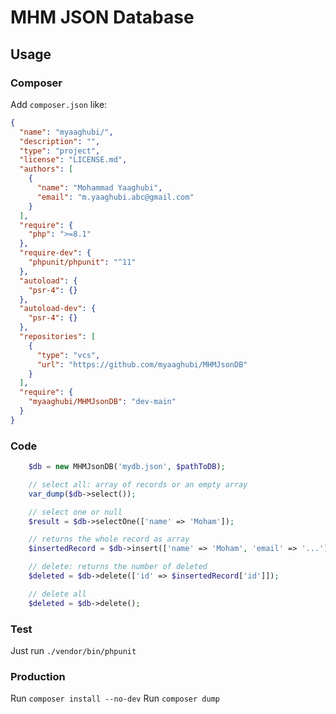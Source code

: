 # MHM JSON Database

## Usage

### Composer

Add `composer.json` like:

```json
{
  "name": "myaaghubi/",
  "description": "",
  "type": "project",
  "license": "LICENSE.md",
  "authors": [
    {
      "name": "Mohammad Yaaghubi",
      "email": "m.yaaghubi.abc@gmail.com"
    }
  ],
  "require": {
    "php": ">=8.1"
  },
  "require-dev": {
    "phpunit/phpunit": "^11"
  },
  "autoload": {
    "psr-4": {}
  },
  "autoload-dev": {
    "psr-4": {}
  },
  "repositories": [
    {
      "type": "vcs",
      "url": "https://github.com/myaaghubi/MHMJsonDB"
    }
  ],
  "require": {
    "myaaghubi/MHMJsonDB": "dev-main"
  }
}
```

### Code

```php
    $db = new MHMJsonDB('mydb.json', $pathToDB);

    // select all: array of records or an empty array
    var_dump($db->select());

    // select one or null
    $result = $db->selectOne(['name' => 'Moham']);

    // returns the whole record as array
    $insertedRecord = $db->insert(['name' => 'Moham', 'email' => '...']);

    // delete: returns the number of deleted
    $deleted = $db->delete(['id' => $insertedRecord['id']]);

    // delete all
    $deleted = $db->delete();
```

### Test

Just run
`./vendor/bin/phpunit`

### Production

Run `composer install --no-dev`
Run `composer dump`
